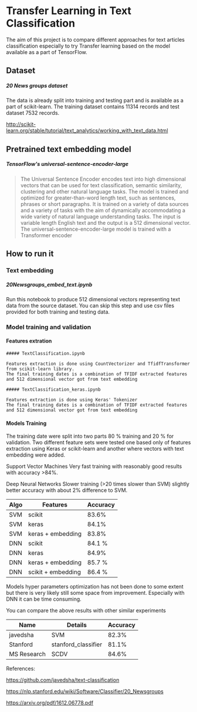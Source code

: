 # Transfer Learning in Text Classification

The aim of this project is to compare different approaches for text articles classification especially to try Transfer learning based on the model available as a part of TensorFlow.

## Dataset

##### 20 News groups dataset
The data is already split into training and testing part and is available as a part of scikit-learn. The training dataset contains 11314 records and test dataset 7532 records.

http://scikit-learn.org/stable/tutorial/text_analytics/working_with_text_data.html

## Pretrained text embedding model

##### TensorFlow's universal-sentence-encoder-large

>The Universal Sentence Encoder encodes text into high dimensional vectors that can be used for text classification, semantic similarity, clustering and other natural language tasks.
The model is trained and optimized for greater-than-word length text, such as sentences, phrases or short paragraphs. It is trained on a variety of data sources and a variety of tasks with the aim of dynamically accommodating a wide variety of natural language understanding tasks. The input is variable length English text and the output is a 512 dimensional vector. The universal-sentence-encoder-large model is trained with a Transformer encoder




## How to run it

### Text embedding

##### 20Newsgroups_embed_text.ipynb

Run this notebook to produce 512 dimensional vectors representing text data from the source dataset.
You can skip this step and use csv files provided for both training and testing data.

### Model training and validation

#### Features extration
    ##### TextClassification.ipynb

    Features extraction is done using CountVectorizer and TfidfTransformer from scikit-learn library.
    The final training dates is a combination of TFIDF extracted features and 512 dimensional vector got from text embedding

    ##### TextClassification_keras.ipynb

    Features extraction is done using Keras' Tokenizer
    The final training dates is a combination of TFIDF extracted features and 512 dimensional vector got from text embedding

#### Models Training

The training date were split into two parts 80 % training and 20 % for validation.
Two different feature sets were tested one based only of features extraction using Keras or scikit-learn and another where vectors with text embedding were added.

Support Vector Machines
Very fast training with reasonably good results with accuracy >84%.

Deep Neural Networks
Slower training (>20 times slower than SVM) slightly better accuracy with about 2% difference to SVM.


| Algo | Features | Accuracy
| --- | --- | --- |
| SVM | scikit | 83.6% |
| SVM | keras | 84.1% |
| SVM | keras + embedding | 83.8% |
| DNN | scikit | 84.1 % |
| DNN | keras | 84.9% |
| DNN | keras + embedding | 85.7 % |
| DNN | scikit + embedding | 86.4 % |

Models hyper parameters optimization has not been done to some extent but there is very likely still some space from improvement. Especially with DNN it can be time consuming.

You can compare the above results with other similar experiments

| Name | Details | Accuracy
| --- | --- | --- |
| javedsha | SVM | 82.3% |
| Stanford| stanford_classifier | 81.1% |
| MS Research | SCDV | 84.6% |

References:

https://github.com/javedsha/text-classification

https://nlp.stanford.edu/wiki/Software/Classifier/20_Newsgroups

https://arxiv.org/pdf/1612.06778.pdf
